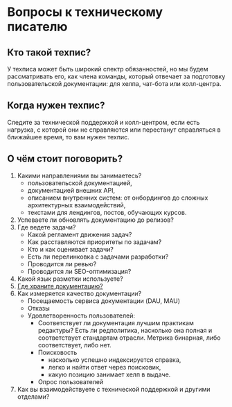 # Вопросы к техническому писателю

## Кто такой техпис?
У техписа может быть широкий спектр обязанностей, но мы будем рассматривать его, как члена команды, который отвечает за подготовку пользовательской документации: для хелпа, чат-бота или колл-центра.

## Когда нужен техпис?
Следите за технической поддержкой и колл-центром, если есть нагрузка, с которой они не справляются или перестанут справляться в ближайшее время, то вам нужен техпис.

## О чём стоит поговорить?
1. Какими направлениями вы занимаетесь?
   - пользовательской документацией, 
   - документацией внешних API, 
   - описанием внутренних систем: от онбордингов до сложных архитектурных взаимодействий,
   - текстами для лендингов, постов, обучающих курсов.
2. Успеваете ли обновлять документацию до релизов?
3. Где ведете задачи?
   - Какой регламент движения задач?
   - Как расставляются приоритеты по задачам?
   - Кто и как оценивает задачи?
   - Есть ли перелинковка с задачами разработки?
   - Проводится ли ревью?
   - Проводится ли SEO-оптимизация?
4. Какой язык разметки используете?
5. [Где храните документацию?](./keeping.md)
6. Как измеряется качество документации?
   - Посещаемость сервиса документации (DAU, MAU)
   - Отказы
   - Удовлетворенность пользователей:
     - Соответствует ли документация лучшим практикам редактуры? Есть ли редполитика, насколько она полная и соответствует стандартам отрасли. Метрика бинарная, либо соответствует, либо нет.
     - Поисковость
       - насколько успешно индексируется справка,
       - легко и найти ответ через поисковик,
       - какую позицию занимает хелп в выдаче. 
     - Опрос пользователей
7. Как вы взаимодействуете с технической поддержкой и другими отделами? 
